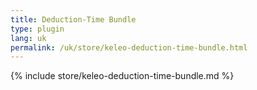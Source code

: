 ```yaml
---
title: Deduction-Time Bundle
type: plugin
lang: uk
permalink: /uk/store/keleo-deduction-time-bundle.html
---
```


{% include store/keleo-deduction-time-bundle.md %}

